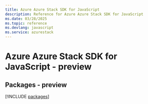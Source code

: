 ```yaml
---
title: Azure Azure Stack SDK for JavaScript
description: Reference for Azure Azure Stack SDK for JavaScript
ms.date: 03/28/2025
ms.topic: reference
ms.devlang: javascript
ms.service: azurestack
---
```

# Azure Azure Stack SDK for JavaScript - preview
## Packages - preview
[!INCLUDE [packages](azure-stack-index.md)]